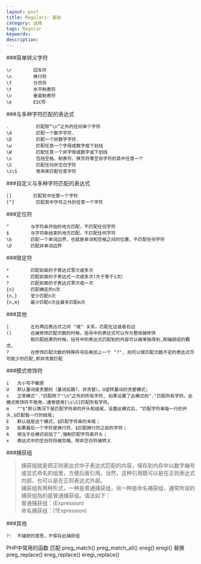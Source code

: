```yaml
---
layout: post
title: Regular1: 基础
category: 运维
tags: Regular
keywords: 
description: 
---
```

###简单转义字符
```
\r        回车符		
\n        换行符		
\f        分页符		
\t        水平制表符		
\v        垂直制表符			
\e        ESC符			 
```

###与多种字符匹配的表达式
```
.          匹配除“\n”之外的任何单个字符 
\d         匹配一个数字字符. 
\D         匹配一个非数字字符. 
\w         匹配任意一个字母或数字或下划线 
\W         匹配任意一个非字母或数字或下划线 
\s         包括空格、制表符、换页符等空白字符的其中任意一个 
\S         匹配任何非空白字符 
\s\S       常用来匹配任意字符
```

###自定义与多种字符匹配的表达式
```
[]        匹配其中任意一个字符 
[^]        匹配其中字符之外的任意一个字符 
```
###定位符
```
^        与字符串开始的地方匹配，不匹配任何字符 
$        与字符串结束的地方匹配，不匹配任何字符 
\b       匹配一个单词边界，也就是单词和空格之间的位置，不匹配任何字符 
\D       匹配非单词边界 
```
###限定符
```
*        匹配前面的子表达式零次或多次 
+        匹配前面的子表达式一次或多次(大于等于1次） 
?        匹配前面的子表达式零次或一次 
{n}      匹配确定的n次 
{n,}     至少匹配n次 
{n,m}    最少匹配n次且最多匹配m次 
```
###其他
```
|        左右两边表达式之间 "或" 关系，匹配左边或者右边 
()       在被修饰匹配次数的时候，括号中的表达式可以作为整体被修饰 
         取匹配结果的时候，括号中的表达式匹配到的内容可以被单独得到,即捕获组的概念。 
?        在修饰匹配次数的特殊符号后再加上一个 "?", 则可以使匹配次数不定的表达式尽可能少的匹配,即非贪婪匹配 
```

###模式修饰符
```
i 	大小写不敏感
U   默认量词是贪婪的（量词后跟?，非贪婪）。U逆转量词的贪婪模式;
s   正常模式"."匹配除了"\n"之外的所有字符, 如果设置了此模式则"."匹配所有字符。此模式修饰符不常用，通常使用[\s\S]匹配所有字符。
m   "^$"默认情况下是匹配字符串的开头和结尾，设置此模式后，^匹配字符串每一行的开头,$匹配每一行的结尾;
E   默认就是这个模式，$匹配字符串的末尾；
D   如果最后一个字符是换行符，$匹配换行符之前的字符；
A   相当于在模式前加了^,强制匹配字符串开头；
x   表达式中的空白符将被忽略，除非空白符被转义
```

###捕获组

>捕获组就是把正则表达式中子表达式匹配的内容，保存到内存中以数字编号或显式命名的组里，方便后面引用。当然，这种引用既可以是在正则表达式内部，也可以是在正则表达式外部。		
>捕获组有两种形式，一种是普通捕获组，另一种是命名捕获组，通常所说的捕获组指的是普通捕获组。语法如下：		
>普通捕获组：(Expression)				
>命名捕获组：(?<name>Expression)		


###其他
```
?:  不捕获的意思，不保存此捕获组
```

PHP中常用的函数
匹配
preg_match() 
preg_match_all() 
ereg() 
eregi() 
替换 
preg_replace() 
ereg_replace() 
eregi_replace() 







